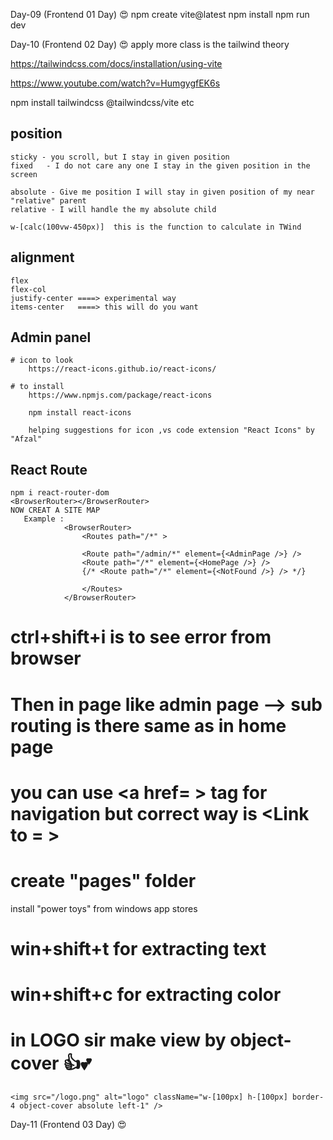 Day-09 (Frontend 01 Day) 😍
npm create vite@latest
    npm install
    npm run dev

Day-10 (Frontend 02 Day) 😍
 apply more class is the tailwind theory <div className='test bod texcol'>
 https://tailwindcss.com/docs/installation/using-vite 

 https://www.youtube.com/watch?v=HumgygfEK6s

 npm install tailwindcss @tailwindcss/vite
 etc
## position
    sticky - you scroll, but I stay in given position
    fixed   - I do not care any one I stay in the given position in the screen

    absolute - Give me position I will stay in given position of my near "relative" parent
    relative - I will handle the my absolute child

    w-[calc(100vw-450px)]  this is the function to calculate in TWind

## alignment
    flex 
    flex-col
    justify-center ====> experimental way
    items-center   ====> this will do you want 
## Admin panel
    # icon to look
        https://react-icons.github.io/react-icons/
    
    # to install
        https://www.npmjs.com/package/react-icons

        npm install react-icons

        helping suggestions for icon ,vs code extension "React Icons" by "Afzal"
## React Route
    npm i react-router-dom
    <BrowserRouter></BrowserRouter>
    NOW CREAT A SITE MAP
       Example :
                <BrowserRouter>
                    <Routes path="/*" >
                    
                    <Route path="/admin/*" element={<AdminPage />} />
                    <Route path="/*" element={<HomePage />} />
                    {/* <Route path="/*" element={<NotFound />} /> */}

                    </Routes>
                </BrowserRouter>
#  ctrl+shift+i is to see error from browser
#  Then in page like admin page --> sub routing is there same as in home page

# you can use <a href= > tag for navigation but correct way is <Link to = >
# create "pages" folder 


install "power toys" from windows app stores 
# win+shift+t  for extracting text
# win+shift+c  for extracting color

# in LOGO sir make view by  object-cover 👍💕            
    <img src="/logo.png" alt="logo" className="w-[100px] h-[100px] border-4 object-cover absolute left-1" /> 


Day-11 (Frontend 03 Day) 😍